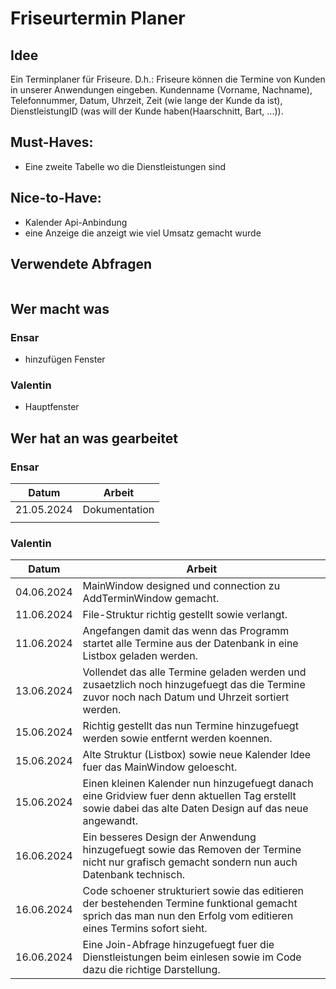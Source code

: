 # Friseurtermin Planer

## Idee
 Ein Terminplaner für Friseure. D.h.: Friseure können die Termine von Kunden in unserer Anwendungen eingeben. Kundenname (Vorname, Nachname), Telefonnummer, Datum, Uhrzeit, Zeit (wie lange der Kunde da ist), DienstleistungID (was will der Kunde haben(Haarschnitt, Bart, ...)).

## Must-Haves:
 - Eine zweite Tabelle wo die Dienstleistungen sind

## Nice-to-Have:
 - Kalender Api-Anbindung 
 - eine Anzeige die anzeigt wie viel Umsatz gemacht wurde

## Verwendete Abfragen
```sql
```
## Wer macht was
### Ensar
- hinzufügen Fenster
### Valentin
 - Hauptfenster

## Wer hat an was gearbeitet
### Ensar
| Datum      | Arbeit                                        |
|------------|-----------------------------------------------|
| 21.05.2024 |Dokumentation                                  |
|            |                                               |

### Valentin

| Datum      | Arbeit                                        |
|------------|-----------------------------------------------|
| 04.06.2024 |MainWindow designed und connection zu AddTerminWindow gemacht.|
| 11.06.2024 |File-Struktur richtig gestellt sowie verlangt.|
| 11.06.2024 |Angefangen damit das wenn das Programm startet alle Termine aus der Datenbank in eine Listbox geladen werden.|
| 13.06.2024 |Vollendet das alle Termine geladen werden und zusaetzlich noch hinzugefuegt das die Termine zuvor noch nach Datum und Uhrzeit sortiert werden.|
| 15.06.2024 |Richtig gestellt das nun Termine hinzugefuegt werden sowie entfernt werden koennen.|
| 15.06.2024 |Alte Struktur (Listbox) sowie neue Kalender Idee fuer das MainWindow geloescht.|
| 15.06.2024 |Einen kleinen Kalender nun hinzugefuegt danach eine Gridview fuer denn aktuellen Tag erstellt sowie dabei das alte Daten Design auf das neue angewandt.|
| 16.06.2024 |Ein besseres Design der Anwendung hinzugefuegt sowie das Removen der Termine nicht nur grafisch gemacht sondern nun auch Datenbank technisch.|
| 16.06.2024 |Code schoener strukturiert sowie das editieren der bestehenden Termine funktional gemacht sprich das man nun den Erfolg vom editieren eines Termins sofort sieht.|
| 16.06.2024 |Eine Join-Abfrage hinzugefuegt fuer die Dienstleistungen beim einlesen sowie im Code dazu die richtige Darstellung.|